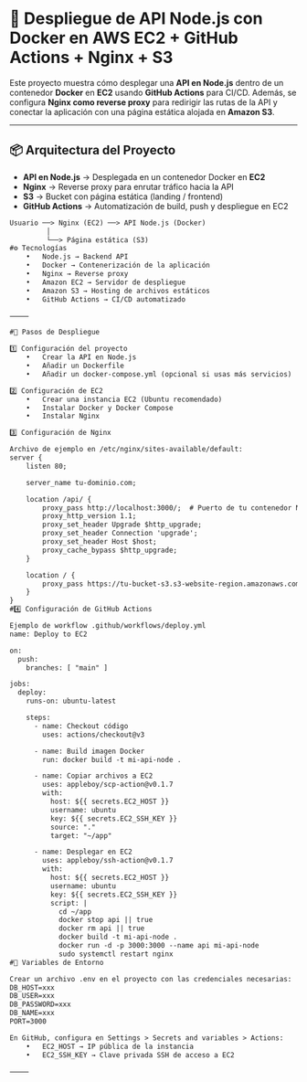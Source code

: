# 🚀 Despliegue de API Node.js con Docker en AWS EC2 + GitHub Actions + Nginx + S3

Este proyecto muestra cómo desplegar una **API en Node.js** dentro de un contenedor **Docker** en **EC2** usando **GitHub Actions** para CI/CD. Además, se configura **Nginx como reverse proxy** para redirigir las rutas de la API y conectar la aplicación con una página estática alojada en **Amazon S3**.

---

## 📦 Arquitectura del Proyecto

- **API en Node.js** → Desplegada en un contenedor Docker en **EC2**  
- **Nginx** → Reverse proxy para enrutar tráfico hacia la API  
- **S3** → Bucket con página estática (landing / frontend)  
- **GitHub Actions** → Automatización de build, push y despliegue en EC2  

```txt
Usuario ──> Nginx (EC2) ──> API Node.js (Docker)
         │
         └──> Página estática (S3)
#⚙️ Tecnologías
	•	Node.js → Backend API
	•	Docker → Contenerización de la aplicación
	•	Nginx → Reverse proxy
	•	Amazon EC2 → Servidor de despliegue
	•	Amazon S3 → Hosting de archivos estáticos
	•	GitHub Actions → CI/CD automatizado

⸻

#🚀 Pasos de Despliegue

1️⃣ Configuración del proyecto
	•	Crear la API en Node.js
	•	Añadir un Dockerfile
	•	Añadir un docker-compose.yml (opcional si usas más servicios)

2️⃣ Configuración de EC2
	•	Crear una instancia EC2 (Ubuntu recomendado)
	•	Instalar Docker y Docker Compose
	•	Instalar Nginx

3️⃣ Configuración de Nginx

Archivo de ejemplo en /etc/nginx/sites-available/default:
server {
    listen 80;

    server_name tu-dominio.com;

    location /api/ {
        proxy_pass http://localhost:3000/;  # Puerto de tu contenedor Node
        proxy_http_version 1.1;
        proxy_set_header Upgrade $http_upgrade;
        proxy_set_header Connection 'upgrade';
        proxy_set_header Host $host;
        proxy_cache_bypass $http_upgrade;
    }

    location / {
        proxy_pass https://tu-bucket-s3.s3-website-region.amazonaws.com/;
    }
}
#4️⃣ Configuración de GitHub Actions

Ejemplo de workflow .github/workflows/deploy.yml
name: Deploy to EC2

on:
  push:
    branches: [ "main" ]

jobs:
  deploy:
    runs-on: ubuntu-latest

    steps:
      - name: Checkout código
        uses: actions/checkout@v3

      - name: Build imagen Docker
        run: docker build -t mi-api-node .

      - name: Copiar archivos a EC2
        uses: appleboy/scp-action@v0.1.7
        with:
          host: ${{ secrets.EC2_HOST }}
          username: ubuntu
          key: ${{ secrets.EC2_SSH_KEY }}
          source: "."
          target: "~/app"

      - name: Desplegar en EC2
        uses: appleboy/ssh-action@v0.1.7
        with:
          host: ${{ secrets.EC2_HOST }}
          username: ubuntu
          key: ${{ secrets.EC2_SSH_KEY }}
          script: |
            cd ~/app
            docker stop api || true
            docker rm api || true
            docker build -t mi-api-node .
            docker run -d -p 3000:3000 --name api mi-api-node
            sudo systemctl restart nginx
#🔐 Variables de Entorno

Crear un archivo .env en el proyecto con las credenciales necesarias:
DB_HOST=xxx
DB_USER=xxx
DB_PASSWORD=xxx
DB_NAME=xxx
PORT=3000

En GitHub, configura en Settings > Secrets and variables > Actions:
	•	EC2_HOST → IP pública de la instancia
	•	EC2_SSH_KEY → Clave privada SSH de acceso a EC2

⸻


